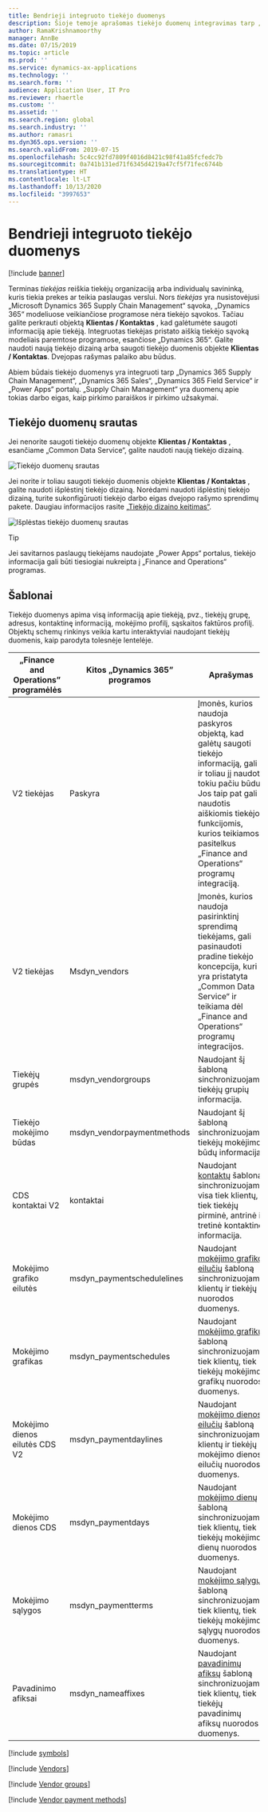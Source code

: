 ```yaml
---
title: Bendrieji integruoto tiekėjo duomenys
description: Šioje temoje aprašomas tiekėjo duomenų integravimas tarp „Finance and Operations“ programų ir „Common Data Service“.
author: RamaKrishnamoorthy
manager: AnnBe
ms.date: 07/15/2019
ms.topic: article
ms.prod: ''
ms.service: dynamics-ax-applications
ms.technology: ''
ms.search.form: ''
audience: Application User, IT Pro
ms.reviewer: rhaertle
ms.custom: ''
ms.assetid: ''
ms.search.region: global
ms.search.industry: ''
ms.author: ramasri
ms.dyn365.ops.version: ''
ms.search.validFrom: 2019-07-15
ms.openlocfilehash: 5c4cc92fd7809f4016d8421c98f41a85fcfedc7b
ms.sourcegitcommit: 0a741b131ed71f6345d4219a47cf5f71fec6744b
ms.translationtype: HT
ms.contentlocale: lt-LT
ms.lasthandoff: 10/13/2020
ms.locfileid: "3997653"
---
```

# <a name="integrated-vendor-master"></a>Bendrieji integruoto tiekėjo duomenys

[!include [banner](../../includes/banner.md)]



Terminas *tiekėjas* reiškia tiekėjų organizaciją arba individualų savininką, kuris tiekia prekes ar teikia paslaugas verslui. Nors *tiekėjas* yra nusistovėjusi „Microsoft Dynamics 365 Supply Chain Management“ sąvoka, „Dynamics 365“ modeliuose veikiančiose programose nėra tiekėjo sąvokos. Tačiau galite perkrauti objektą **Klientas / Kontaktas** , kad galėtumėte saugoti informaciją apie tiekėją. Integruotas tiekėjas pristato aiškią tiekėjo sąvoką modeliais paremtose programose, esančiose „Dynamics 365“. Galite naudoti naują tiekėjo dizainą arba saugoti tiekėjo duomenis objekte **Klientas / Kontaktas**. Dvejopas rašymas palaiko abu būdus.

Abiem būdais tiekėjo duomenys yra integruoti tarp „Dynamics 365 Supply Chain Management“, „Dynamics 365 Sales“, „Dynamics 365 Field Service“ ir „Power Apps“ portalų. „Supply Chain Management“ yra duomenų apie tokias darbo eigas, kaip pirkimo paraiškos ir pirkimo užsakymai.

## <a name="vendor-data-flow"></a>Tiekėjo duomenų srautas

Jei nenorite saugoti tiekėjo duomenų objekte **Klientas / Kontaktas** , esančiame „Common Data Service“, galite naudoti naują tiekėjo dizainą.

![Tiekėjo duomenų srautas](media/dual-write-vendor-data-flow.png)

Jei norite ir toliau saugoti tiekėjo duomenis objekte **Klientas / Kontaktas** , galite naudoti išplėstinį tiekėjo dizainą. Norėdami naudoti išplėstinį tiekėjo dizainą, turite sukonfigūruoti tiekėjo darbo eigas dvejopo rašymo sprendimų pakete. Daugiau informacijos rasite [„Tiekėjo dizaino keitimas“](vendor-switch.md).

![Išplėstas tiekėjo duomenų srautas](media/dual-write-vendor-detail.jpg)

> [!TIP]
> Jei savitarnos paslaugų tiekėjams naudojate „Power Apps“ portalus, tiekėjo informacija gali būti tiesiogiai nukreipta į „Finance and Operations“ programas.

## <a name="templates"></a>Šablonai

Tiekėjo duomenys apima visą informaciją apie tiekėją, pvz., tiekėjų grupę, adresus, kontaktinę informaciją, mokėjimo profilį, sąskaitos faktūros profilį. Objektų schemų rinkinys veikia kartu interaktyviai naudojant tiekėjų duomenis, kaip parodyta tolesnėje lentelėje.

„Finance and Operations” programėlės | Kitos „Dynamics 365” programos     | Aprašymas
----------------------------|-----------------------------|------------
V2 tiekėjas                   | Paskyra                     | Įmonės, kurios naudoja paskyros objektą, kad galėtų saugoti tiekėjo informaciją, gali ir toliau jį naudoti tokiu pačiu būdu. Jos taip pat gali naudotis aiškiomis tiekėjo funkcijomis, kurios teikiamos pasitelkus „Finance and Operations“ programų integraciją.
V2 tiekėjas                   | Msdyn\_vendors              | Įmonės, kurios naudoja pasirinktinį sprendimą tiekėjams, gali pasinaudoti pradine tiekėjo koncepcija, kuri yra pristatyta „Common Data Service“ ir teikiama dėl „Finance and Operations“ programų integracijos. 
Tiekėjų grupės               | msdyn\_vendorgroups         | Naudojant šį šabloną sinchronizuojama tiekėjų grupių informacija.
Tiekėjo mokėjimo būdas       | msdyn\_vendorpaymentmethods | Naudojant šį šabloną sinchronizuojama tiekėjų mokėjimo būdų informacija.
CDS kontaktai V2             | kontaktai                    | Naudojant [kontaktų](customer-mapping.md#cds-contacts-v2-to-contacts) šabloną sinchronizuojama visa tiek klientų, tiek tiekėjų pirminė, antrinė ir tretinė kontaktinė informacija.
Mokėjimo grafiko eilutės      | msdyn\_paymentschedulelines | Naudojant [mokėjimo grafiko eilučių](customer-mapping.md#payment-schedule-lines-to-msdyn_paymentschedulelines) šabloną sinchronizuojami klientų ir tiekėjų nuorodos duomenys.
Mokėjimo grafikas            | msdyn\_paymentschedules     | Naudojant [mokėjimo grafikų](customer-mapping.md#payment-schedule-to-msdyn_paymentschedules) šabloną sinchronizuojami tiek klientų, tiek tiekėjų mokėjimo grafikų nuorodos duomenys.
Mokėjimo dienos eilutės CDS V2    | msdyn\_paymentdaylines      | Naudojant [mokėjimo dienos eilučių](customer-mapping.md#payment-day-lines-cds-v2-to-msdyn_paymentdaylines) šabloną sinchronizuojami klientų ir tiekėjų mokėjimo dienos eilučių nuorodos duomenys.
Mokėjimo dienos CDS            | msdyn\_paymentdays          | Naudojant [mokėjimo dienų](customer-mapping.md#payment-days-cds-to-msdyn_paymentdays) šabloną sinchronizuojami tiek klientų, tiek tiekėjų mokėjimo dienų nuorodos duomenys.
Mokėjimo sąlygos            | msdyn\_paymentterms         | Naudojant [mokėjimo sąlygų](customer-mapping.md#terms-of-payment-to-msdyn_paymentterms) šabloną sinchronizuojami tiek klientų, tiek tiekėjų mokėjimo sąlygų nuorodos duomenys.
Pavadinimo afiksai                | msdyn\_nameaffixes          | Naudojant [pavadinimų afiksų](customer-mapping.md#name-affixes-to-msdyn_nameaffixes) šabloną sinchronizuojami tiek klientų, tiek tiekėjų pavadinimų afiksų nuorodos duomenys.

[!include [symbols](../../includes/dual-write-symbols.md)]

[!include [Vendors](includes/VendorsV2-msdyn-vendors.md)]

[!include [Vendor groups](includes/VendVendorGroup-msdyn-vendorgroups.md)]

[!include [Vendor payment methods](includes/VendorPaymentMethod-msdyn-vendorpaymentmethods.md)]
